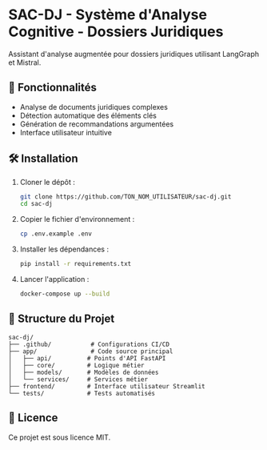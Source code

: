 # SAC-DJ - Système d'Analyse Cognitive - Dossiers Juridiques

Assistant d'analyse augmentée pour dossiers juridiques utilisant LangGraph et Mistral.

## 🚀 Fonctionnalités

- Analyse de documents juridiques complexes
- Détection automatique des éléments clés
- Génération de recommandations argumentées
- Interface utilisateur intuitive

## 🛠️ Installation

1. Cloner le dépôt :
   ```bash
   git clone https://github.com/TON_NOM_UTILISATEUR/sac-dj.git
   cd sac-dj
   ```

2. Copier le fichier d'environnement :
   ```bash
   cp .env.example .env
   ```

3. Installer les dépendances :
   ```bash
   pip install -r requirements.txt
   ```

4. Lancer l'application :
   ```bash
   docker-compose up --build
   ```

## 📁 Structure du Projet

```
sac-dj/
├── .github/           # Configurations CI/CD
├── app/               # Code source principal
│   ├── api/          # Points d'API FastAPI
│   ├── core/         # Logique métier
│   ├── models/       # Modèles de données
│   └── services/     # Services métier
├── frontend/         # Interface utilisateur Streamlit
└── tests/            # Tests automatisés
```

## 📜 Licence

Ce projet est sous licence MIT.
